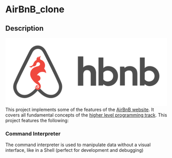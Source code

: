 # AirBnB_clone
## Description
![This is an image](airbnb.png)
This project implements some of the features of the [AirBnB website](https://www.airbnb.com/). It covers all fundamental concepts of the [higher level programming track](https://github.com/Samuel-IG16/alx-higher_level_programming). This project features the following:
### Command Interpreter
The command interpreter is used to manipulate data without a visual interface, like in a Shell (perfect for development and debugging)
